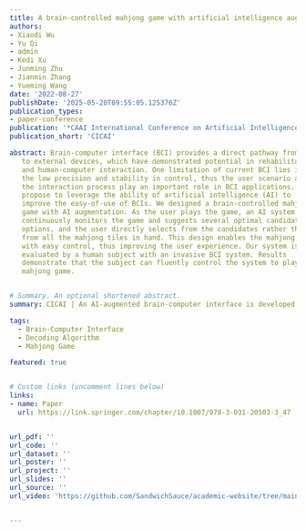 ```yaml
---
title: A brain-controlled mahjong game with artificial intelligence augmentation
authors:
- Xiaodi Wu
- Yu Qi
- admin
- Kedi Xu
- Junming Zhu
- Jianmin Zhang
- Yueming Wang
date: '2022-08-27'
publishDate: '2025-05-20T09:55:05.125376Z'
publication_types:
- paper-conference
publication: '*CAAI International Conference on Artificial Intelligence*'
publication_short: 'CICAI'

abstract: Brain-computer interface (BCI) provides a direct pathway from the brain
   to external devices, which have demonstrated potential in rehabilitation
   and human-computer interaction. One limitation of current BCI lies in
   the low precision and stability in control, thus the user scenario and
   the interaction process play an important role in BCI applications. We
   propose to leverage the ability of artificial intelligence (AI) to
   improve the easy-of-use of BCIs. We designed a brain-controlled mahjong
   game with AI augmentation. As the user plays the game, an AI system
   continuously monitors the game and suggests several optimal candidate
   options, and the user directly selects from the candidates rather than
   from all the mahjong tiles in hand. This design enables the mahjong game
   with easy control, thus improving the user experience. Our system is
   evaluated by a human subject with an invasive BCI system. Results
   demonstrate that the subject can fluently control the system to play the
   mahjong game.


# Summary. An optional shortened abstract.
summary: CICAI | An AI-augmented brain-computer interface is developed for a mahjong game, enabling easier and more precise control by allowing users to select from AI-suggested options, thus improving usability and user experience in a real BCI application.

tags:
  - Brain-Computer Interface
  - Decoding Algorithm
  - Mahjong Game

featured: true


# Custom links (uncomment lines below)
links:
- name: Paper
  url: https://link.springer.com/chapter/10.1007/978-3-031-20503-3_47


url_pdf: ''
url_code: ''
url_dataset: ''
url_poster: ''
url_project: ''
url_slides: ''
url_source: ''
url_video: 'https://github.com/SandwichSauce/academic-website/tree/main/content/publication/2022-cicai-brain/2022-cicai-brain-video.mov'


---
```

